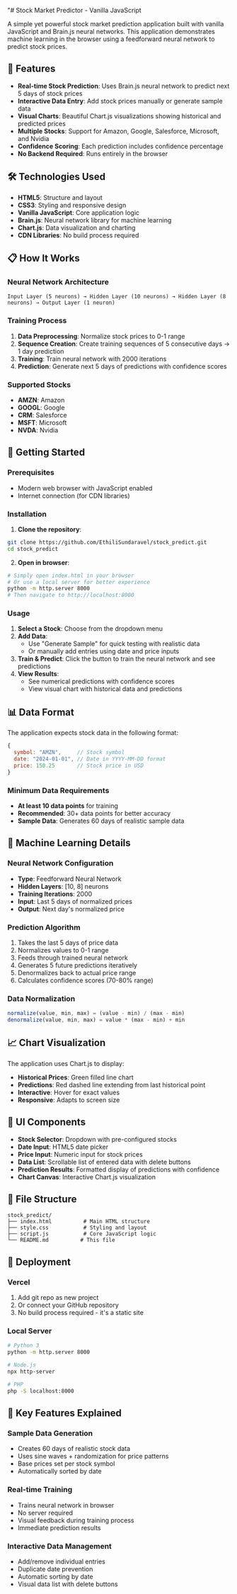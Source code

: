 "# Stock Market Predictor - Vanilla JavaScript

A simple yet powerful stock market prediction application built with vanilla JavaScript and Brain.js neural networks. This application demonstrates machine learning in the browser using a feedforward neural network to predict stock prices.

## 🚀 Features

- **Real-time Stock Prediction**: Uses Brain.js neural network to predict next 5 days of stock prices
- **Interactive Data Entry**: Add stock prices manually or generate sample data
- **Visual Charts**: Beautiful Chart.js visualizations showing historical and predicted prices
- **Multiple Stocks**: Support for Amazon, Google, Salesforce, Microsoft, and Nvidia
- **Confidence Scoring**: Each prediction includes confidence percentage
- **No Backend Required**: Runs entirely in the browser

## 🛠️ Technologies Used

- **HTML5**: Structure and layout
- **CSS3**: Styling and responsive design
- **Vanilla JavaScript**: Core application logic
- **Brain.js**: Neural network library for machine learning
- **Chart.js**: Data visualization and charting
- **CDN Libraries**: No build process required

## 📋 How It Works

### Neural Network Architecture
```
Input Layer (5 neurons) → Hidden Layer (10 neurons) → Hidden Layer (8 neurons) → Output Layer (1 neuron)
```

### Training Process
1. **Data Preprocessing**: Normalize stock prices to 0-1 range
2. **Sequence Creation**: Create training sequences of 5 consecutive days → 1 day prediction
3. **Training**: Train neural network with 2000 iterations
4. **Prediction**: Generate next 5 days of predictions with confidence scores

### Supported Stocks
- **AMZN**: Amazon
- **GOOGL**: Google
- **CRM**: Salesforce
- **MSFT**: Microsoft
- **NVDA**: Nvidia

## 🎯 Getting Started

### Prerequisites
- Modern web browser with JavaScript enabled
- Internet connection (for CDN libraries)

### Installation
1. **Clone the repository**:
```bash
git clone https://github.com/EthiliSundaravel/stock_predict.git
cd stock_predict
```

2. **Open in browser**:
```bash
# Simply open index.html in your browser
# Or use a local server for better experience
python -m http.server 8000
# Then navigate to http://localhost:8000
```

### Usage

1. **Select a Stock**: Choose from the dropdown menu
2. **Add Data**: 
   - Use "Generate Sample" for quick testing with realistic data
   - Or manually add entries using date and price inputs
3. **Train & Predict**: Click the button to train the neural network and see predictions
4. **View Results**: 
   - See numerical predictions with confidence scores
   - View visual chart with historical data and predictions

## 📊 Data Format

The application expects stock data in the following format:
```javascript
{
  symbol: "AMZN",     // Stock symbol
  date: "2024-01-01", // Date in YYYY-MM-DD format
  price: 150.25       // Stock price in USD
}
```

### Minimum Data Requirements
- **At least 10 data points** for training
- **Recommended**: 30+ data points for better accuracy
- **Sample Data**: Generates 60 days of realistic sample data

## 🧠 Machine Learning Details

### Neural Network Configuration
- **Type**: Feedforward Neural Network
- **Hidden Layers**: [10, 8] neurons
- **Training Iterations**: 2000
- **Input**: Last 5 days of normalized prices
- **Output**: Next day's normalized price

### Prediction Algorithm
1. Takes the last 5 days of price data
2. Normalizes values to 0-1 range
3. Feeds through trained neural network
4. Generates 5 future predictions iteratively
5. Denormalizes back to actual price range
6. Calculates confidence scores (70-80% range)

### Data Normalization
```javascript
normalize(value, min, max) = (value - min) / (max - min)
denormalize(value, min, max) = value * (max - min) + min
```

## 📈 Chart Visualization

The application uses Chart.js to display:
- **Historical Prices**: Green filled line chart
- **Predictions**: Red dashed line extending from last historical point
- **Interactive**: Hover for exact values
- **Responsive**: Adapts to screen size

## 🎨 UI Components

- **Stock Selector**: Dropdown with pre-configured stocks
- **Date Input**: HTML5 date picker
- **Price Input**: Numeric input for stock prices
- **Data List**: Scrollable list of entered data with delete buttons
- **Prediction Results**: Formatted display of predictions with confidence
- **Chart Canvas**: Interactive Chart.js visualization

## 🔧 File Structure

```
stock_predict/
├── index.html          # Main HTML structure
├── style.css           # Styling and layout
├── script.js           # Core JavaScript logic
└── README.md          # This file
```

## 🚀 Deployment
### Vercel
1. Add git repo as new project
2. Or connect your GitHub repository
3. No build process required - it's a static site

### Local Server
```bash
# Python 3
python -m http.server 8000

# Node.js
npx http-server

# PHP
php -S localhost:8000
```

## 🎯 Key Features Explained

### Sample Data Generation
- Creates 60 days of realistic stock data
- Uses sine waves + randomization for price patterns
- Base prices set per stock symbol
- Automatically sorted by date

### Real-time Training
- Trains neural network in browser
- No server required
- Visual feedback during training process
- Immediate prediction results

### Interactive Data Management
- Add/remove individual entries
- Duplicate date prevention
- Automatic sorting by date
- Visual data list with delete buttons
